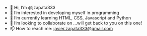 - 👋 Hi, I’m @jzapata333
- 👀 I’m interested in developing myself in programming
- 🌱 I’m currently learning HTML, CSS, Javascript and Python
- 💞️ I’m looking to collaborate on ...will get back to you on this one!
- 📫 How to reach me: javier.zapata333@gmail.com

<!---
jzapata333/jzapata333 is a ✨ special ✨ repository because its `README.md` (this file) appears on your GitHub profile.
You can click the Preview link to take a look at your changes.
--->
